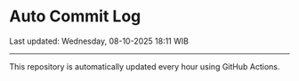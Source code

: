 # Auto Commit Log

Last updated: Wednesday, 08-10-2025 18:11 WIB

---

This repository is automatically updated every hour using GitHub Actions.
